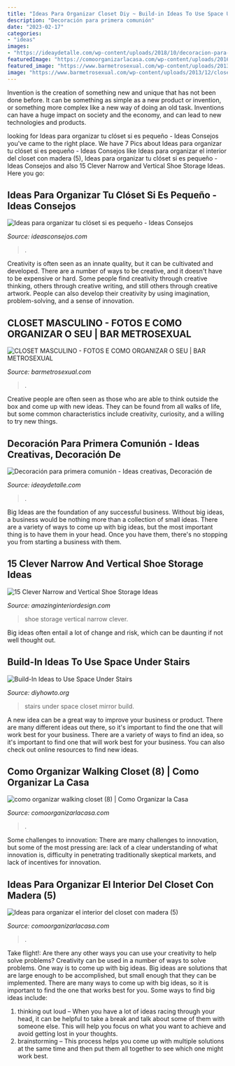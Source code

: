 ```yaml
---
title: "Ideas Para Organizar Closet Diy ~ Build-in Ideas To Use Space Under Stairs"
description: "Decoración para primera comunión"
date: "2023-02-17"
categories:
- "ideas"
images:
- "https://ideaydetalle.com/wp-content/uploads/2018/10/decoracion-para-primera-comunion-4.jpg"
featuredImage: "https://comoorganizarlacasa.com/wp-content/uploads/2016/03/como-organizar-walking-closet-8-225x300.jpg"
featured_image: "https://www.barmetrosexual.com/wp-content/uploads/2013/12/closet-masculino-5.jpg"
image: "https://www.barmetrosexual.com/wp-content/uploads/2013/12/closet-masculino-5.jpg"
---
```



Invention is the creation of something new and unique that has not been done before. It can be something as simple as a new product or invention, or something more complex like a new way of doing an old task. Inventions can have a huge impact on society and the economy, and can lead to new technologies and products.

	

		
looking for Ideas para organizar tu clóset si es pequeño - Ideas Consejos you've came to the right place. We have 7 Pics about Ideas para organizar tu clóset si es pequeño - Ideas Consejos like Ideas para organizar el interior del closet con madera (5), Ideas para organizar tu clóset si es pequeño - Ideas Consejos and also 15 Clever Narrow and Vertical Shoe Storage Ideas. Here you go:
		
    
## Ideas Para Organizar Tu Clóset Si Es Pequeño - Ideas Consejos

<img loading=lazy src="https://ideasconsejos.com/images/2020/11/Ideas-para-organizar-tu-closet-si-es-pequeno-11.jpg" onerror="this.onerror=null;this.src='https://tse1.mm.bing.net/th?id=OIP.vtSxIF7FO9qxuJzNlQK9hgHaLG&amp;pid=15.1';" alt="Ideas para organizar tu clóset si es pequeño - Ideas Consejos">

_Source: ideasconsejos.com_

>. 

	

Creativity is often seen as an innate quality, but it can be cultivated and developed. There are a number of ways to be creative, and it doesn't have to be expensive or hard. Some people find creativity through creative thinking, others through creative writing, and still others through creative artwork. People can also develop their creativity by using imagination, problem-solving, and a sense of innovation.

    
## CLOSET MASCULINO - FOTOS E COMO ORGANIZAR O SEU | BAR METROSEXUAL

<img loading=lazy src="https://www.barmetrosexual.com/wp-content/uploads/2013/12/closet-masculino-5.jpg" onerror="this.onerror=null;this.src='https://tse1.mm.bing.net/th?id=OIP.m8_OPfmoozlwb5AQCrN2PwHaF7&amp;pid=15.1';" alt="CLOSET MASCULINO - FOTOS E COMO ORGANIZAR O SEU | BAR METROSEXUAL">

_Source: barmetrosexual.com_

>. 

	

Creative people are often seen as those who are able to think outside the box and come up with new ideas. They can be found from all walks of life, but some common characteristics include creativity, curiosity, and a willing to try new things.

    
## Decoración Para Primera Comunión - Ideas Creativas, Decoración De

<img loading=lazy src="https://ideaydetalle.com/wp-content/uploads/2018/10/decoracion-para-primera-comunion-4.jpg" onerror="this.onerror=null;this.src='https://tse4.mm.bing.net/th?id=OIP.k7Y2e9phO0DuIo1y6u9sfAHaHa&amp;pid=15.1';" alt="Decoración para primera comunión - Ideas creativas, Decoración de">

_Source: ideaydetalle.com_

>. 

	

Big Ideas are the foundation of any successful business. Without big ideas, a business would be nothing more than a collection of small ideas. There are a variety of ways to come up with big ideas, but the most important thing is to have them in your head. Once you have them, there's no stopping you from starting a business with them.

    
## 15 Clever Narrow And Vertical Shoe Storage Ideas

<img loading=lazy src="http://www.amazinginteriordesign.com/wp-content/uploads/2017/06/15-Clever-Narrow-and-Vertical-Shoe-Storage-Ideas-fi-1.jpg" onerror="this.onerror=null;this.src='https://tse4.mm.bing.net/th?id=OIP.TaXfbCYok19MBavtERZWjwHaJ4&amp;pid=15.1';" alt="15 Clever Narrow and Vertical Shoe Storage Ideas">

_Source: amazinginteriordesign.com_

>shoe storage vertical narrow clever. 

	

Big ideas often entail a lot of change and risk, which can be daunting if not well thought out.

    
## Build-In Ideas To Use Space Under Stairs

<img loading=lazy src="http://www.diyhowto.org/wp-content/uploads/Under-the-Stairs-Mirror-Closet-20-Build-In-Ideas-to-Use-Space-Under-Stairs-DIYHowto.jpg" onerror="this.onerror=null;this.src='https://tse1.mm.bing.net/th?id=OIP.1XAMW79T4_wh-98fS4RoewHaJ8&amp;pid=15.1';" alt="Build-In Ideas to Use Space Under Stairs">

_Source: diyhowto.org_

>stairs under space closet mirror build. 

	

A new idea can be a great way to improve your business or product. There are many different ideas out there, so it's important to find the one that will work best for your business. There are a variety of ways to find an idea, so it's important to find one that will work best for your business. You can also check out online resources to find new ideas.

    
## Como Organizar Walking Closet (8) | Como Organizar La Casa

<img loading=lazy src="https://comoorganizarlacasa.com/wp-content/uploads/2016/03/como-organizar-walking-closet-8-225x300.jpg" onerror="this.onerror=null;this.src='https://tse2.mm.bing.net/th?id=OIP.5kn3v_BfqWdhouJiYB7wSgAAAA&amp;pid=15.1';" alt="como organizar walking closet (8) | Como Organizar la Casa">

_Source: comoorganizarlacasa.com_

>. 

	

Some challenges to innovation:
There are many challenges to innovation, but some of the most pressing are: lack of a clear understanding of what innovation is, difficulty in penetrating traditionally skeptical markets, and lack of incentives for innovation.

    
## Ideas Para Organizar El Interior Del Closet Con Madera (5)

<img loading=lazy src="https://comoorganizarlacasa.com/wp-content/uploads/2016/04/Ideas-para-organizar-el-interior-del-closet-con-madera-5.jpg" onerror="this.onerror=null;this.src='https://tse4.mm.bing.net/th?id=OIP.3NOBZyM2pOJli5ctWpVedQHaLu&amp;pid=15.1';" alt="Ideas para organizar el interior del closet con madera (5)">

_Source: comoorganizarlacasa.com_

>. 

	

Take flight!: Are there any other ways you can use your creativity to help solve problems?
Creativity can be used in a number of ways to solve problems. One way is to come up with big ideas. Big ideas are solutions that are large enough to be accomplished, but small enough that they can be implemented. There are many ways to come up with big ideas, so it is important to find the one that works best for you. Some ways to find big ideas include: 
1) thinking out loud – When you have a lot of ideas racing through your head, it can be helpful to take a break and talk about some of them with someone else. This will help you focus on what you want to achieve and avoid getting lost in your thoughts. 
2) brainstorming – This process helps you come up with multiple solutions at the same time and then put them all together to see which one might work best.

